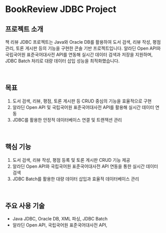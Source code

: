 # BookReview JDBC Project
## 프로젝트 소개
책 리뷰 JDBC 프로젝트는 Java와 Oracle DB를 활용하여 도서 검색, 리뷰 작성, 평점 관리, 토론 게시판 등의 기능을 구현한 콘솔 기반 프로젝트입니다. 알라딘 Open API와 국립국어원 표준국어대사전 API를 연동해 실시간 데이터 검색과 저장을 지원하며, JDBC Batch 처리로 대량 데이터 삽입 성능을 최적화했습니다.

<br>

## 목표

1. 도서 검색, 리뷰, 평점, 토론 게시판 등 CRUD 중심의 기능을 효율적으로 구현
2. 알라딘 Open API 및 국립국어원 표준국어대사전 API를 활용해 실시간 데이터 연동
3. JDBC를 활용한 안정적 데이터베이스 연결 및 트랜잭션 관리

<br>

## 핵심 기능

1. 도서 검색, 리뷰 작성, 평점 등록 및 토론 게시판 CRUD 기능 제공
2. 알라딘 Open API와 국립국어원 표준국어대사전 API 연동을 통한 실시간 데이터 검색
3. JDBC Batch를 활용한 대량 데이터 삽입과 효율적 데이터베이스 관리

<br>

## 주요 사용 기술
- Java JDBC, Oracle DB, XML 파싱, JDBC Batch
- 알라딘 Open API, 국립국어원 표준국어대사전 API,
